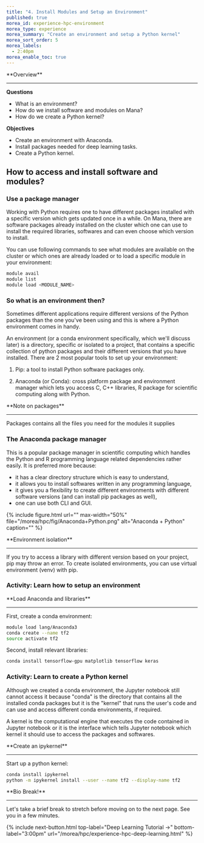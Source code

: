 ```yaml
---
title: "4. Install Modules and Setup an Environment"
published: true
morea_id: experience-hpc-environment
morea_type: experience
morea_summary: "Create an environment and setup a Python kernel"
morea_sort_order: 5
morea_labels:
  - 2:40pm
morea_enable_toc: true
---
```


<div class="alert alert-success mt-3" role="alert" markdown="1">
<i class="fa-solid fa-globe fa-xl"></i> **Overview**
<hr/>

**Questions**
* What is an environment?
* How do we install software and modules on Mana?
* How do we create a Python kernel?

**Objectives**
* Create an environment with Anaconda.
* Install packages needed for deep learning tasks.
* Create a Python kernel.
</div>

## How to access and install software and modules?

### Use a package manager

Working with Python requires one to have different packages installed with a specific version which gets updated once in a while. On Mana, there are software packages already installed on the cluster which one can use to install the required libraries, softwares and can even choose which version to install.

You can use following commands to see what modules are available on the cluster or which ones are already loaded or to load a specific module in your environment:

```bash
module avail
module list 
module load <MODULE_NAME>
```

### So what is an environment then?

Sometimes different applications require different versions of the Python packages than the one you've been using and this is where a Python environment comes in handy.  

An environment (or a conda environment specifically, which we'll discuss later) is a directory, specific or isolated to a project, that contains a specific collection of python packages and their different versions that you have installed. There are 2 most popular tools to set up your environment:

1. Pip: a tool to install Python software packages only.

2. Anaconda (or Conda): cross platform package and environment manager which lets you access C, C++ libraries, R package for scientific computing along with Python.

<div class="alert alert-info" role="alert" markdown="1">
<i class="fa-solid fa-circle-info fa-xl"></i> **Note on packages**
<hr/>

Packages contains all the files you need for the modules it supplies
</div>

### The Anaconda package manager

This is a popular package manager in scientific computing which handles the Python and R programming language related dependencies rather easily. It is preferred more because:

* it has a clear directory structure which is easy to understand, 
* it allows you to install softwares written in any programming language, 
* it gives you a flexibility to create different environments with different software versions (and can install pip packages as well), 
* one can use both CLI and GUI.

{% include figure.html url="" max-width="50%" file="/morea/hpc/fig/Anaconda+Python.png" alt="Anaconda + Python" caption="" %}

<div class="alert alert-info" role="alert" markdown="1">
<i class="fa-solid fa-circle-info fa-xl"></i> **Environment isolation**
<hr/>

If you try to access a library with different version based on your project, pip may throw an error.
To create isolated environments, you can use virtual environment (venv) with pip.
</div>

### Activity: Learn how to setup an environment

<div class="alert alert-secondary" role="alert" markdown="1">
<i class="fa-solid fa-user-pen fa-xl"></i>  **Load Anaconda and libraries**
<hr/>

First, create a conda environment:

```bash
module load lang/Anaconda3
conda create --name tf2
source activate tf2
```

Second, install relevant libraries:

```bash
conda install tensorflow-gpu matplotlib tensorflow keras
```
</div>

### Activity: Learn to create a Python kernel

Although we created a conda environment, the Jupyter notebook still cannot access it because "conda" is the directory that contains all the installed conda packages but it is the "kernel" that runs the user's code and can use and access different conda environments, if required.

A kernel is the computational engine that executes the code contained in Jupyter notebook or it is the interface which tells Jupyter notebook which kernel it should use to access the packages and softwares.

<div class="alert alert-secondary" role="alert" markdown="1">
<i class="fa-solid fa-user-pen fa-xl"></i>  **Create an ipykernel**
<hr/>

Start up a python kernel:

```bash
conda install ipykernel
python -m ipykernel install --user --name tf2 --display-name tf2
```
</div>

<div class="alert alert-warning" role="alert" markdown="1">
<i class="fa-solid fa-circle-info fa-xl"></i> **Bio Break!**
<hr/>
Let's take a brief break to stretch before moving on to the next page.  See you in a few minutes.
</div>

{% include next-button.html 
           top-label="Deep Learning Tutorial ->" 
           bottom-label="3:00pm" 
           url="/morea/hpc/experience-hpc-deep-learning.html" %}